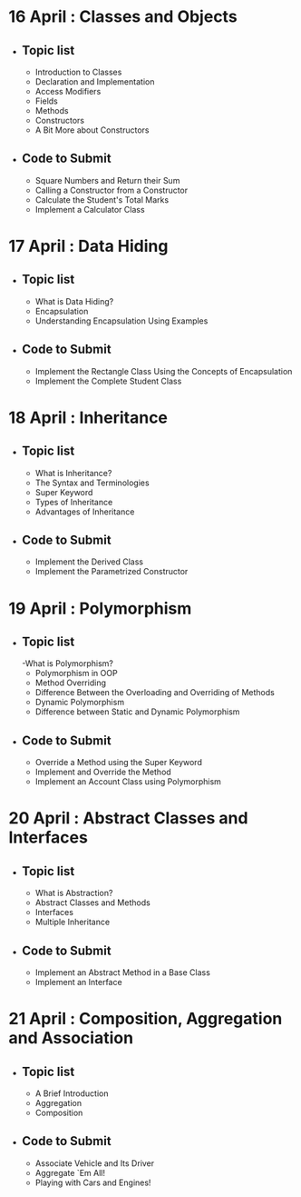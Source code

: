 # 16 April : Classes and Objects
- ## Topic list
   - Introduction to Classes
  - Declaration and Implementation
  - Access Modifiers
  - Fields
  - Methods
  - Constructors
  - A Bit More about Constructors

- ## Code to Submit
    - Square Numbers and Return their Sum
    - Calling a Constructor from a Constructor
    - Calculate the Student's Total Marks
    - Implement a Calculator Class

# 17 April : Data Hiding
- ## Topic list
  - What is Data Hiding?
  - Encapsulation
  - Understanding Encapsulation Using Examples

- ## Code to Submit
  - Implement the Rectangle Class Using the Concepts of Encapsulation
  - Implement the Complete Student Class

# 18 April : Inheritance
- ## Topic list
  - What is Inheritance?
  - The Syntax and Terminologies
  - Super Keyword
  - Types of Inheritance
  - Advantages of Inheritance

- ## Code to Submit
  - Implement the Derived Class
  - Implement the Parametrized Constructor



# 19 April : Polymorphism
- ## Topic list
  -What is Polymorphism?
  - Polymorphism in OOP
  - Method Overriding
  - Difference Between the Overloading and Overriding of Methods
  - Dynamic Polymorphism
  - Difference between Static and Dynamic Polymorphism
- ## Code to Submit
  -  Override a Method using the Super Keyword
  -  Implement and Override the Method
  -  Implement an Account Class using Polymorphism
  
# 20 April : Abstract Classes and Interfaces
- ## Topic list
  - What is Abstraction?
  - Abstract Classes and Methods
  - Interfaces
  - Multiple Inheritance
- ## Code to Submit
  - Implement an Abstract Method in a Base Class
  - Implement an Interface


# 21 April : Composition, Aggregation and Association
- ## Topic list
  - A Brief Introduction
  - Aggregation
  - Composition
- ## Code to Submit
  -  Associate Vehicle and Its Driver
  -  Aggregate `Em All!
  -   Playing with Cars and Engines!

